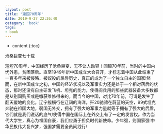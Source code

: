 ```yaml
---
layout: post
title: "建国70周年"
date: 2019-9-27 22:26:40
category: 'book'
tags:
- book
---
```

* content
{:toc}

沧桑巨变七十载














短短70周年，中国经历了沧桑巨变，无不让人动容！回顾70年前，当时的中国内忧外患，贫困落后。直至1949年新中国成立大会召开，才标志着中国从此结束了一百多年来被侵略、被奴役的屈辱历史，真正的成为了一个独立自主的国家!然而，在新中国成立之初，中国的经济状况以及军事实力还是处于一个相对落后的状态，那时还没有自主研发飞机、坦克的能力，使得阅兵用的那些武器装备大多数都是从别国购买或是缴获维修得来的。而当今的中国，对比70年前，可谓是发生了翻天覆地的变化。辽宁舰横行在辽阔的海洋，歼20驰骋在蔚蓝的天空，99式坦克奔驰在祖国大地。弱国无外交，拥有了强大的军事力量就等于拥有了强大的后盾，它们就是我们说话的底气!使得中国在国际上在外交上有了一定的发言权。作为当代大学生，真心为祖国自豪，我们应勇于担负时代新使命。少年强，则国家强!中华民族伟大复兴梦，强国梦需要全员间践行!　　